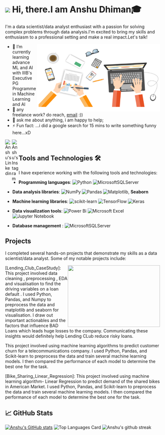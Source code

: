 <h1><img src="https://emojis.slackmojis.com/emojis/images/1531849430/4246/blob-sunglasses.gif?1531849430" width="30"/> Hi, there.I am Anshu Dhiman🎓</h1>

I'm a data scientist/data analyst enthusiast with a passion for solving complex problems through data analysis.I'm excited to bring my skills and enthusiasm to a professional setting and make a real impact.Let's talk! 

 <img align="right" alt="GIF" src="https://github.com/Anshu-D/Anshu-D/blob/main/Digital-Marketing-Write-For-Us.gif" width="400" height="220" />

- 🌱 I’m currently learning advance ML and AI with IIIB's Executive PG Programme <br> in Machine Learning and AI  
- 💼 any freelance work? do reach, [email](mailto:anshudhiman59@gmail.com) :))
- 💬 ask me about anything, i am happy to help;
- ⚡ Fun fact: ...i did a google search for 15 mins to write something funny here...xD

<a href="https://www.linkedin.com/in/anshu-dhiman/">
  <img align="left" alt="Anshu's Linkedin" width="22px" src="https://img.icons8.com/cute-clipart/64/000000/linkedin.png" />
</a>

<a href="https://www.instagram.com/anshu__dhiman/">
  <img align="left" alt="Anshu's Instagram" width="22px" src="https://raw.githubusercontent.com/hussainweb/hussainweb/main/icons/instagram.png" />
</a>
<br>


## Tools and Technologies 🛠️
I have experience working with the following tools and technologies:

- **Programming languages**: ![Python](https://img.shields.io/badge/python-3670A0?style=for-the-badge&logo=python&logoColor=ffdd54)
![MicrosoftSQLServer](https://img.shields.io/badge/Microsoft%20SQL%20Server-CC2927?style=for-the-badge&logo=microsoft%20sql%20server&logoColor=white)

- **Data analysis libraries**: ![NumPy](https://img.shields.io/badge/numpy-%23013243.svg?style=for-the-badge&logo=numpy&logoColor=white)
                               ![Pandas](https://img.shields.io/badge/pandas-%23150458.svg?style=for-the-badge&logo=pandas&logoColor=white) 
                               ![Matplotlib](https://img.shields.io/badge/Matplotlib-%23ffffff.svg?style=for-the-badge&logo=Matplotlib&logoColor=black), **Seaborn**

- **Machine learning libraries**: ![scikit-learn](https://img.shields.io/badge/scikit--learn-%23F7931E.svg?style=for-the-badge&logo=scikit-learn&logoColor=white)                                      ![TensorFlow](https://img.shields.io/badge/TensorFlow-%23FF6F00.svg?style=for-the-badge&logo=TensorFlow&logoColor=white)
                                  ![Keras](https://img.shields.io/badge/Keras-%23D00000.svg?style=for-the-badge&logo=Keras&logoColor=white)


- **Data visualization tools**: ![Power Bi](https://img.shields.io/badge/power_bi-F2C811?style=for-the-badge&logo=powerbi&logoColor=black) 
                                ![Microsoft Excel](https://img.shields.io/badge/Microsoft_Excel-217346?style=for-the-badge&logo=microsoft-excel&logoColor=white)
                                ![Jupyter Notebook](https://img.shields.io/badge/jupyter-%23FA0F00.svg?style=for-the-badge&logo=jupyter&logoColor=white)

- **Database management** : ![MicrosoftSQLServer](https://img.shields.io/badge/Microsoft%20SQL%20Server-CC2927?style=for-the-badge&logo=microsoft%20sql%20server&logoColor=white)




## Projects
I completed several hands-on projects that demonstrate my skills as a data scientist/data analyst. Some of my notable projects include:
 
 <a href="https://github.com/Anshu-D/Anshu-D/blob/main/20230421_0238445.gif"><img width="300" height="200" align='right' src="https://github.com/Anshu-D/Anshu-D/blob/main/20230421_0238445.gif"></a>
</p>
 
[Lending_Club_CaseStudy]: This project involved data cleaning , preprocessing , EDA and visualisation to find the driving variables on a loan default . I used Python, Pandas, and Numpy to preprocess the data and matplotlib and seaborn for visualisation. I  draw out important actionables and the factors that influence BAD Loans which leads huge losses to the company. Communicating these insights would definitely help Lending CLub reduce risky loans.

 This project involved using machine learning algorithms to predict customer churn for a telecommunications company. I used Python, Pandas, and Scikit-learn to preprocess the data and train several machine learning models. I then compared the performance of each model to determine the best one for the task.


[Bike_Sharing_Linear_Regression]:  This project involved using machine learning algorithm- Linear Regression to predict demand of the shared bikes in American Market. I used Python, Pandas, and Scikit-learn to preprocess the data and train several machine learning models. I then compared the performance of each model to determine the best one for the task.


 ## 📈 GitHub Stats
[![Anshu's GitHub stats](https://github-readme-stats.vercel.app/api?username=Anshu-D&show_icons=true&theme=dracula&show_icons=true&line_height=34&count_private=true)](https://github.com/anuraghazra/github-readme-stats)
![Top Languages Card](https://github-readme-stats.vercel.app/api/top-langs/?username=Anshu-D&theme=dracula&langs_count=10)
![Anshu's github streak](https://github-readme-streak-stats.herokuapp.com/?user=Anshu-D&theme=dracula)


<!--
**Anshu-D/Anshu-D** is a ✨ _special_ ✨ repository because its `README.md` (this file) appears on your GitHub profile.

Here are some ideas to get you started:

- 🔭 I’m currently working on ...
- 🌱 I’m currently learning ...
- 👯 I’m looking to collaborate on ...
- 🤔 I’m looking for help with ...

- 📫 How to reach me: ...
- 😄 Pronouns: ...
- ⚡ Fun fact: ...
## Education
I hold a Bachelor's degree in Computer Science from University of Delhi. During my time at university,I completed courses in mathematics, computer science, and machine learning.In addition to that i have done certificate courses in Python,SQL,Power BI, ML. To Have a good grip i successfully completed several projects that involved data analysis and visualization and building models using ML.

In this project, I analyzed the performance of a marketing campaign for a financial services company. I used SQL to extract data from a database and Python, Pandas, and Matplotlib <br> to clean, transform, and visualize the data. I identified key insights and made recommendations to <br> improve future marketing campaigns.
-->
